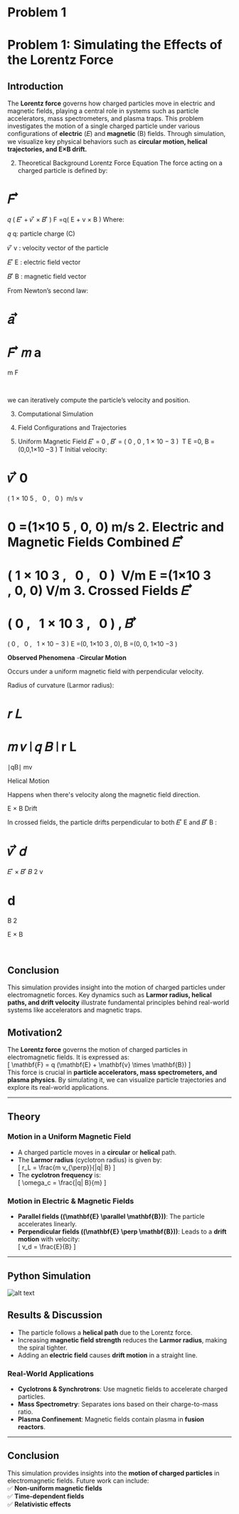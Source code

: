 # Problem 1
# **Problem 1: Simulating the Effects of the Lorentz Force**  


## **Introduction**
The **Lorentz force** governs how charged particles move in electric and magnetic fields, playing a central role in systems such as particle accelerators, mass spectrometers, and plasma traps.
This problem investigates the motion of a single charged particle under various configurations of **electric** (𝐸) and **magnetic** (B) fields.
Through simulation, we visualize key physical behaviors such as **circular motion, helical trajectories, and E×B drift.**



2. Theoretical Background
Lorentz Force Equation
The force acting on a charged particle is defined by:

𝐹
⃗
=
𝑞
(
𝐸
⃗
+
𝑣
⃗
×
𝐵
⃗
)
F
 =q( 
E
 + 
v
 × 
B
 )
Where:

𝑞
q: particle charge (C)

𝑣
⃗
v
 : velocity vector of the particle

𝐸
⃗
E
 : electric field vector

𝐵
⃗
B
 : magnetic field vector

From Newton’s second law:

𝑎
⃗
=
𝐹
⃗
𝑚
a
 = 
m
F
 
​
 
we can iteratively compute the particle’s velocity and position.

3. Computational Simulation


4. Field Configurations and Trajectories
1. Uniform Magnetic Field
𝐸
⃗
=
0
,
𝐵
⃗
=
(
0
,
0
,
1
×
10
−
3
)
 T
E
 =0, 
B
 =(0,0,1×10 
−3
 ) T
Initial velocity:

𝑣
⃗
0
=
(
1
×
10
5
,
 
0
,
 
0
)
 m/s
v
  
0
​
 =(1×10 
5
 , 0, 0) m/s
2. Electric and Magnetic Fields Combined
𝐸
⃗
=
(
1
×
10
3
,
 
0
,
 
0
)
 V/m
E
 =(1×10 
3
 , 0, 0) V/m
3. Crossed Fields
𝐸
⃗
=
(
0
,
 
1
×
10
3
,
 
0
)
,
𝐵
⃗
=
(
0
,
 
0
,
 
1
×
10
−
3
)
E
 =(0, 1×10 
3
 , 0), 
B
 =(0, 0, 1×10 
−3
 )



**Observed Phenomena**
-**Circular Motion**

 Occurs under a uniform magnetic field with perpendicular velocity.

 Radius of curvature (Larmor radius):

𝑟
𝐿
=
𝑚
𝑣
∣
𝑞
𝐵
∣
r 
L
​
 = 
∣qB∣
mv
​
 
Helical Motion

Happens when there's velocity along the magnetic field direction.

E × B Drift

In crossed fields, the particle drifts perpendicular to both 
𝐸
⃗
E
  and 
𝐵
⃗
B
 :

𝑣
⃗
𝑑
=
𝐸
⃗
×
𝐵
⃗
𝐵
2
v
  
d
​
 = 
B 
2
 
E
 × 
B
 
​
 
## **Conclusion**
This simulation provides insight into the motion of charged particles under electromagnetic forces.
Key dynamics such as **Larmor radius, helical paths, and drift velocity** illustrate fundamental principles behind real-world systems like accelerators and magnetic traps.











































## **Motivation2**  
The **Lorentz force** governs the motion of charged particles in electromagnetic fields. It is expressed as:  
\[
\mathbf{F} = q (\mathbf{E} + \mathbf{v} \times \mathbf{B})
\]  
This force is crucial in **particle accelerators, mass spectrometers, and plasma physics**. By simulating it, we can visualize particle trajectories and explore its real-world applications.  

---

## **Theory**  

### **Motion in a Uniform Magnetic Field**  
- A charged particle moves in a **circular** or **helical** path.  
- The **Larmor radius** (cyclotron radius) is given by:  
  \[
  r_L = \frac{m v_{\perp}}{|q| B}
  \]  
- The **cyclotron frequency** is:  
  \[
  \omega_c = \frac{|q| B}{m}
  \]  

### **Motion in Electric & Magnetic Fields**  
- **Parallel fields (\(\mathbf{E} \parallel \mathbf{B}\))**: The particle accelerates linearly.  
- **Perpendicular fields (\(\mathbf{E} \perp \mathbf{B}\))**: Leads to a **drift motion** with velocity:  
  \[
  v_d = \frac{E}{B}
  \]  

---

## **Python Simulation**  
![alt text](image-1.png)

## **Results & Discussion**  
- The particle follows a **helical path** due to the Lorentz force.  
- Increasing **magnetic field strength** reduces the **Larmor radius**, making the spiral tighter.  
- Adding an **electric field** causes **drift motion** in a straight line.  

### **Real-World Applications**  
- **Cyclotrons & Synchrotrons**: Use magnetic fields to accelerate charged particles.  
- **Mass Spectrometry**: Separates ions based on their charge-to-mass ratio.  
- **Plasma Confinement**: Magnetic fields contain plasma in **fusion reactors**.  

---

## **Conclusion**  
This simulation provides insights into the **motion of charged particles** in electromagnetic fields. Future work can include:  
✅ **Non-uniform magnetic fields**  
✅ **Time-dependent fields**  
✅ **Relativistic effects**
